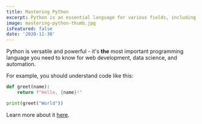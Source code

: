 ```yaml
---
title: Mastering Python
excerpt: Python is an essential language for various fields, including web development, data science, and automation. You probably don't know it well enough!
image: mastering-python-thumb.jpg
isFeatured: false
date: '2020-11-30'
---
```


Python is versatile and powerful - it's **the** most important programming language you need to know for web development, data science, and automation.

For example, you should understand code like this:

```python
def greet(name):
    return f"Hello, {name}!"

print(greet("World"))
```
Learn more about it [here](https://www.w3schools.com/python/).